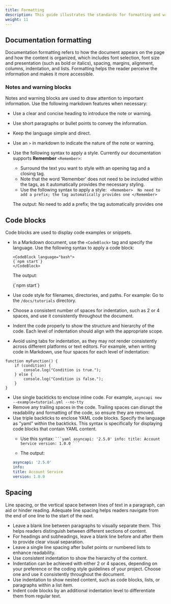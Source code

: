 ```yaml
---
title: Formatting
description: This guide illustrates the standards for formatting and writing our documentation.
weight: 11
---
```


## Documentation formatting

Documentation formatting refers to how the document appears on the page and how the content is organized, which includes font selection, font size and presentation (such as bold or italics), spacing, margins, alignment, columns, indentation, and lists. Formatting helps the reader perceive the information and makes it more accessible. 

### Notes and warning blocks

Notes and warning blocks are used to draw attention to important information. Use the following markdown features when necessary:

- Use a clear and concise heading to introduce the note or warning.
- Use short paragraphs or bullet points to convey the information.
- Keep the language simple and direct.
- Use an `>` in markdown to indicate the nature of the note or warning. 
- Use the following syntax to apply a style. Currently our documentation supports **Remember** `<Remember>`:
  * Surround the text you want to style with an opening <Remember> tag and a closing </Remember> tag.
  * Note that the word 'Remember' does not need to be included within the tags, as it automatically provides the necessary styling.
  * Use the following syntax to apply a style:
  ` <Remember> 
  No need to add a prefix; the tag automatically provides one
  </Remember>`
  
  The output: 
  <Remember> 
  No need to add a prefix; the tag automatically provides one
  </Remember>

## Code blocks

Code blocks are used to display code examples or snippets. 

- In a Markdown document, use the `<CodeBlock>` tag and specify the language.
  Use the following syntax to apply a code block:
  ```
  <CodeBlock language="bash">
  {`npm start`}
  </CodeBlock>
  ```
  
  The output:
  
  <CodeBlock language="bash">
  {`npm start`}
  </CodeBlock>
  
- Use code style for filenames, directories, and paths. For example: Go to the `/docs/tutorials` directory.
- Choose a consistent number of spaces for indentation, such as 2 or 4 spaces, and use it consistently throughout the document.
- Indent the code properly to show the structure and hierarchy of the code. Each level of indentation should align with the appropriate scope.
- Avoid using tabs for indentation, as they may not render consistently across different platforms or text editors.
For example, when writing code in Markdown, use four spaces for each level of indentation:
```
function myFunction() {
    if (condition) {
        console.log("Condition is true.");
    } else {
        console.log("Condition is false.");
    }
}
```
- Use single backticks to enclose inline code. For example, `asyncapi new --example=tutorial.yml --no-tty`
- Remove any trailing spaces in the code. Trailing spaces can disrupt the readability and formatting of the code, so ensure they are removed.
- Use triple backticks to enclose YAML code blocks. Specify the language as "yaml" within the backticks. This syntax is specifically for displaying code blocks that contain YAML content.
  * Use this syntax:
  ` ```yaml
  asyncapi: '2.5.0'
  info:
  title: Account Service
  version: 1.0.0
  ``` `
  
  * The output:
  ```yaml
  asyncapi: '2.5.0'
  info:
  title: Account Service
  version: 1.0.0
  ```

## Spacing

Line spacing, or the vertical space between lines of text in a paragraph, can aid or hinder reading. Adequate line spacing helps readers navigate from the end of one line to the start of the next.

- Leave a blank line between paragraphs to visually separate them. This helps readers distinguish between different sections of content.
- For headings and subheadings, leave a blank line before and after them to provide clear visual separation.
- Leave a single line spacing after bullet points or numbered lists to enhance readability.
- Use consistent indentation to show the hierarchy of the content.
- Indentation can be achieved with either 2 or 4 spaces, depending on your preference or the coding style guidelines of your project. Choose one and use it consistently throughout the document.
- Use indentation to show nested content, such as code blocks, lists, or paragraphs within a list item.
- Indent code blocks by an additional indentation level to differentiate them from regular text.